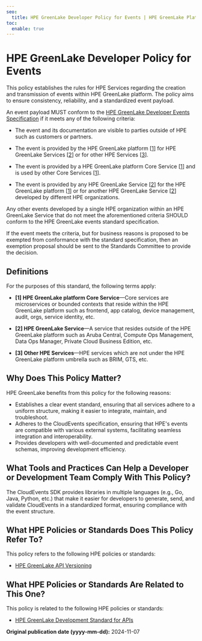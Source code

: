 ```yaml
---
seo:
  title: HPE GreenLake Developer Policy for Events | HPE GreenLake Platform
toc:
  enable: true
---
```


# HPE GreenLake Developer Policy for Events

This policy establishes the rules for HPE Services regarding the creation and transmission of events within HPE GreenLake platform. The policy aims to ensure consistency, reliability, and a standardized event payload.

An event payload MUST conform to the [HPE GreenLake Developer Events Specification](../ratified/api/events-spec.md) if it meets any of the following criteria:

* The event and its documentation are visible to parties outside of HPE such as customers or partners.

* The event is provided by the HPE GreenLake platform [[1](#def-HPE-GL-CoreService)] for HPE GreenLake Services [[2](#def-HPE-GL-S)] or for other HPE Services [[3](#def-OtherHPEServices)].

* The event is provided by a HPE GreenLake platform Core Service [[1](#def-HPE-GL-CoreService)] and is used by other Core Services [[1](#def-HPE-GL-CoreService)].

* The event is provided by any HPE GreenLake Service [[2](#def-HPE-GL-S)] for the HPE GreenLake platform [[1](#def-HPE-GL-CoreService)] or for another HPE GreenLake Service [[2](#def-HPE-GL-S)] developed by different HPE organizations.

Any other events developed by a single HPE organization within an HPE GreenLake Service that do not meet the aforementioned criteria SHOULD conform to the HPE GreenLake events standard specification.

If the event meets the criteria, but for business reasons is proposed to be exempted from conformance with the standard specification, then an exemption proposal should be sent to the Standards Committee to provide the decision.

## Definitions

For the purposes of this standard, the following terms apply:

* <a name="def-HPE-GL-CoreService"></a> **[1] HPE GreenLake platform Core Service**&mdash;Core services are microservices or bounded contexts that reside within the HPE GreenLake platform such as frontend, app catalog, device management, audit, orgs, service identity, etc.

* <a name="def-HPE-GL-S"></a> **[2] HPE GreenLake Service**&mdash;A service that resides outside of the HPE GreenLake platform such as Aruba Central, Compute Ops Management, Data Ops Manager, Private Cloud Business Edition, etc.

* <a name="def-OtherHPEServices"></a> **[3] Other HPE Services**&mdash;HPE services which are not under the HPE GreenLake platform umbrella such as BRIM, GTS, etc.

## Why Does This Policy Matter?

HPE GreenLake benefits from this policy for the following reasons:

* Establishes a clear event standard, ensuring that all services adhere to a uniform structure, making it easier to integrate, maintain, and troubleshoot.
* Adheres to the CloudEvents specification, ensuring that HPE's events are compatible with various external systems, facilitating seamless integration and interoperability.
* Provides developers with well-documented and predictable event schemas, improving development efficiency.

## What Tools and Practices Can Help a Developer or Development Team Comply With This Policy?

The CloudEvents SDK provides libraries in multiple languages (e.g., Go, Java, Python, etc.) that make it easier for developers to generate, send, and validate CloudEvents in a standardized format, ensuring compliance with the event structure.

## What HPE Policies or Standards Does This Policy Refer To?

This policy refers to the following HPE policies or standards:

* [HPE GreenLake API Versioning](../ratified/api/versioning.md)

## What HPE Policies or Standards Are Related to This One?

This policy is related to the following HPE policies or standards:

* [HPE GreenLake Development Standard for APIs](api.md)

**Original publication date (yyyy-mm-dd):** 2024-11-07
